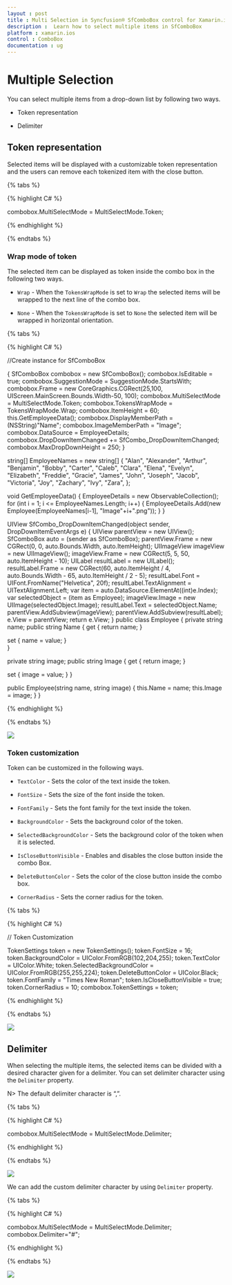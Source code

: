 ```yaml
---
layout : post
title : Multi Selection in Syncfusion® SfComboBox control for Xamarin.iOS
description :  Learn how to select multiple items in SfComboBox
platform : xamarin.ios 
control : ComboBox
documentation : ug
---
```


# Multiple Selection

You can select multiple items from a drop-down list by following two ways. 
 
* Token representation

* Delimiter

## Token representation

Selected items will be displayed with a customizable token representation and the users can remove each tokenized item with the close button. 

{% tabs %}

{% highlight C# %}

combobox.MultiSelectMode = MultiSelectMode.Token; 

{% endhighlight %}

{% endtabs %}

### Wrap mode of token

The selected item can be displayed as token inside the combo box in the following two ways.

* `Wrap` - When the `TokensWrapMode` is set to `Wrap` the selected items will be wrapped to the next line of the combo box.

* `None` - When the `TokensWrapMode` is set to `None` the selected item will be wrapped in horizontal orientation.

{% tabs %}

{% highlight C# %}

//Create instance for SfComboBox

{ 
SfComboBox combobox = new SfComboBox(); 
combobox.IsEditable = true; 
combobox.SuggestionMode = SuggestionMode.StartsWith; 
combobox.Frame = new CoreGraphics.CGRect(25,100, UIScreen.MainScreen.Bounds.Width-50, 100); 
combobox.MultiSelectMode = MultiSelectMode.Token; 
combobox.TokensWrapMode = TokensWrapMode.Wrap; 
combobox.ItemHeight = 60; 
this.GetEmployeeData(); 
combobox.DisplayMemberPath = (NSString)"Name"; 
combobox.ImageMemberPath = "Image"; 
combobox.DataSource = EmployeeDetails; 
combobox.DropDownItemChanged += SfCombo_DropDownItemChanged; 
combobox.MaxDropDownHeight = 250; 
} 

string[] EmployeeNames = new string[] 
{ 
    "Alan", 
    "Alexander", 
    "Arthur", 
    "Benjamin", 
    "Bobby", 
    "Carter", 
    "Caleb", 
    "Clara", 
    "Elena", 
    "Evelyn", 
    "Elizabeth", 
    "Freddie", 
    "Gracie", 
    "James", 
    "John", 
    "Joseph", 
    "Jacob", 
    "Victoria", 
    "Joy", 
    "Zachary", 
    "Ivy", 
    "Zara", 
}; 

void GetEmployeeData() 
{ 
    EmployeeDetails = new ObservableCollection<Employee>(); 
    for (int i = 1; i <= EmployeeNames.Length; i++) 
    { 
        EmployeeDetails.Add(new Employee(EmployeeNames[i-1], "Image"+i+".png")); 
    } 
} 

UIView SfCombo_DropDownItemChanged(object sender, DropDownItemEventArgs e) 
{ 
    UIView parentView = new UIView(); 
    SfComboBox auto = (sender as SfComboBox); 
    parentView.Frame = new CGRect(0, 0, auto.Bounds.Width, auto.ItemHeight); 
    UIImageView imageView = new UIImageView(); 
    imageView.Frame = new CGRect(5, 5, 50, auto.ItemHeight - 10); 
    UILabel resultLabel = new UILabel(); 
    resultLabel.Frame = new CGRect(60, auto.ItemHeight / 4, auto.Bounds.Width - 65, auto.ItemHeight / 2 - 5); 
    resultLabel.Font = UIFont.FromName("Helvetica", 20f); 
    resultLabel.TextAlignment = UITextAlignment.Left; 
    var item = auto.DataSource.ElementAt((int)e.Index); 
    var selectedObject = (item as Employee); 
    imageView.Image = new UIImage(selectedObject.Image); 
    resultLabel.Text = selectedObject.Name; 
    parentView.AddSubview(imageView); 
    parentView.AddSubview(resultLabel); 
    e.View = parentView; 
    return e.View; 
} 
public class Employee 
{ 
private string name; 
public string Name 
{ 
get 
{ 
    return name; 
} 

set 
{ 
    name = value; 
}          
} 

private string image; 
public string Image 
{ 
get 
{ 
    return image; 
} 

set 
{ 
    image = value; 
} 
} 

public Employee(string name, string image) 
{ 
    this.Name = name; 
    this.Image = image; 
} 
} 

{% endhighlight %}

{% endtabs %}

![](images/TokenRepresentationWrap.png)

### Token customization

Token can be customized in the following ways.

* `TextColor` - Sets the color of the text inside the token.

* `FontSize` - Sets the size of the font inside the token.

* `FontFamily` - Sets the font family for the text inside the token.

* `BackgroundColor` - Sets the background color of the token.

* `SelectedBackgroundColor` - Sets the background color of the token when it is selected.

* `IsCloseButtonVisible` - Enables and disables the close button inside the combo Box.

* `DeleteButtonColor` - Sets the color of the close button inside the combo box.

* `CornerRadius` - Sets the corner radius for the token.

{% tabs %}

{% highlight C# %}

// Token Customization

TokenSettings token = new TokenSettings(); 
token.FontSize = 16; 
token.BackgroundColor = UIColor.FromRGB(102,204,255); 
token.TextColor = UIColor.White; 
token.SelectedBackgroundColor = UIColor.FromRGB(255,255,224); 
token.DeleteButtonColor = UIColor.Black; 
token.FontFamily = "Times New Roman"; 
token.IsCloseButtonVisible = true; 
token.CornerRadius = 10; 
combobox.TokenSettings = token;

{% endhighlight %}

{% endtabs %}


![](images/Token_iOS.png)

## Delimiter

When selecting the multiple items, the selected items can be divided with a desired character given for a delimiter. You can set delimiter character using the `Delimiter` property.

N> The default delimiter character is “,”.

{% tabs %}

{% highlight C# %}

combobox.MultiSelectMode = MultiSelectMode.Delimiter; 

{% endhighlight %}

{% endtabs %}

![](images/Delimiter.png)


We can add the custom delimiter character by using `Delimiter` property.

{% tabs %}

{% highlight C# %}

combobox.MultiSelectMode = MultiSelectMode.Delimiter; 
combobox.Delimiter="#";

{% endhighlight %}

{% endtabs %}

![](images/CustomDelimiter.png)
